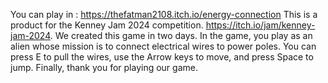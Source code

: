 You can play in : https://thefatman2108.itch.io/energy-connection
This is a product for the Kenney Jam 2024 competition.
https://itch.io/jam/kenney-jam-2024.
We created this game in two days.
In the game, you play as an alien whose mission is to connect electrical wires to power poles.
You can press E to pull the wires, use the Arrow keys to move, and press Space to jump.
Finally, thank you for playing our game.


